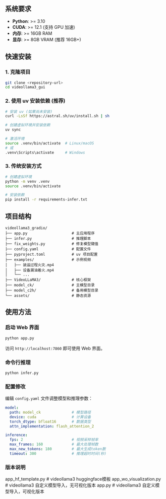 ## 系统要求

- **Python**: >= 3.10
- **CUDA**: >= 12.1 (支持 GPU 加速)
- **内存**: >= 16GB RAM
- **显存**: >= 8GB VRAM (推荐 16GB+)

## 快速安装

### 1. 克隆项目

```bash
git clone <repository-url>
cd videollama3_gui
```

### 2. 使用 uv 安装依赖 (推荐)

```bash
# 安装 uv (如果尚未安装)
curl -LsSf https://astral.sh/uv/install.sh | sh

# 创建虚拟环境并安装依赖
uv sync

# 激活环境
source .venv/bin/activate  # Linux/macOS
# 或
.venv\Scripts\activate     # Windows
```

### 3. 传统安装方式

```bash
# 创建虚拟环境
python -m venv .venv
source .venv/bin/activate

# 安装依赖
pip install -r requirements-infer.txt
```

## 项目结构

```
videollama3_gradio/
├── app.py                    # 主应用程序
├── infer.py                  # 推理脚本
├── fix_weights.py            # 修复模型键值
├── config.yaml               # 配置文件
├── pyproject.toml            # uv 项目配置
├── examples/                 # 示例视频
│   ├── 装运过程火灾.mp4
│   ├── 设备漏油着火.mp4
│   └── ...
├── VideoLLaMA3/              # 核心框架
├── model_ck/                 # 主模型目录
├── model_c2h/                # 备用模型目录
└── assets/                   # 静态资源
```

## 使用方法

### 启动 Web 界面

```bash
python app.py
```

访问 `http://localhost:7860` 即可使用 Web 界面。

### 命令行推理

```bash
python infer.py
```

### 配置修改

编辑 `config.yaml` 文件调整模型和推理参数：

```yaml
model:
  path: model_ck              # 模型路径
  device: cuda                # 计算设备
  torch_dtype: bfloat16       # 数据类型
  attn_implementation: flash_attention_2

inference:
  fps: 2                      # 视频采样帧率
  max_frames: 160             # 最大处理帧数
  max_new_tokens: 180         # 最大生成token数
  timeout: 300                # 推理超时时间(秒)
```

### 版本说明
app_hf_template.py            # videollama3 huggingface模板
app_wo_visualization.py       # videollama3 自定义模型导入，无可视化版本
app.py                        # videollama3 自定义模型导入，可视化版本